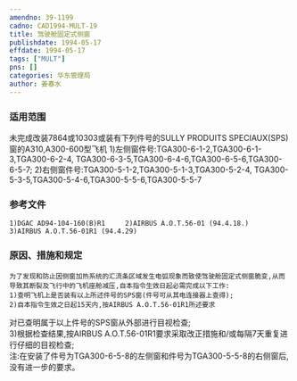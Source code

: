 ```yaml
---
amendno: 39-1199  
cadno: CAD1994-MULT-19  
title: 驾驶舱固定式侧窗  
publishdate: 1994-05-17  
effdate: 1994-05-17  
tags: ["MULT"]  
pns: []  
categories: 华东管理局  
author: 姜春水  
---
```

  
### 适用范围  
未完成改装7864或10303或装有下列件号的SULLY PRODUITS SPECIAUX(SPS)窗的A310,A300-600型飞机
1)左侧窗件号:TGA300-6-1-2,TGA300-6-1-3,TGA300-6-2-4, TGA300-6-3-5,TGA300-6-4-6,TGA300-6-5-6,TGA300-6-5-7;
2)右侧窗件号:TGA300-5-1-2,TGA300-5-1-3,TGA300-5-2-4, TGA300-5-3-5,TGA300-5-4-6,TGA300-5-5-6,TGA300-5-5-7  
  
<!--more-->  
### 参考文件  
    1)DGAC AD94-104-160(B)R1     2)AIRBUS A.O.T.56-01 (94.4.18.)     3)AIRBUS A.O.T.56-01R1 (94.4.29)  
  
### 原因、措施和规定  
    为了发现和防止因侧窗加热系统的汇流条区域发生电弧现象而致使驾驶舱固定式侧窗脆变,从而导致其断裂及飞行中的飞机座舱减压,自本指令生效日起必需完成以下工作:  
    1)查明飞机上是否装有以上所述件号的SPS窗(件号可从其电连接器上查得);  
    2)自本指令生效之日起15天内,按AIRBUS A.O.T.56-01R1所述要求  
        
对已查明属于以上件号的SPS窗从外部进行目视检查;  
    3)根据检查结果,按AIRBUS A.O.T.56-01R1要求采取改正措施和/或每隔7天重复进行仔细的目视检查;  
注:在安装了件号为TGA300-6-5-8的左侧窗和件号为TGA300-5-5-8的右侧窗后,没有进一步的要求。  
